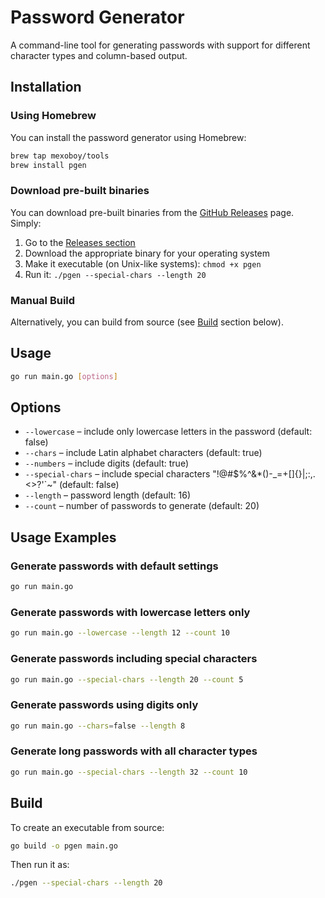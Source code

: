 # Password Generator

A command-line tool for generating passwords with support for different character types and column-based output.

## Installation

### Using Homebrew

You can install the password generator using Homebrew:

```bash
brew tap mexoboy/tools
brew install pgen
```
### Download pre-built binaries

You can download pre-built binaries from the [GitHub Releases](https://github.com/mexoboy/pgen/releases) page. Simply:

1. Go to the [Releases section](https://github.com/mexoboy/pgen/releases)
2. Download the appropriate binary for your operating system
3. Make it executable (on Unix-like systems): `chmod +x pgen`
4. Run it: `./pgen --special-chars --length 20`

### Manual Build

Alternatively, you can build from source (see [Build](#build) section below).

## Usage

```bash
go run main.go [options]
```

## Options

- `--lowercase` – include only lowercase letters in the password (default: false)
- `--chars` – include Latin alphabet characters (default: true)
- `--numbers` – include digits (default: true)
- `--special-chars` – include special characters "!@#$%^&*()-_=+[]{}|;:,.<>?'`~" (default: false)
- `--length` – password length (default: 16)
- `--count` – number of passwords to generate (default: 20)

## Usage Examples

### Generate passwords with default settings
```bash
go run main.go
```

### Generate passwords with lowercase letters only
```bash
go run main.go --lowercase --length 12 --count 10
```

### Generate passwords including special characters
```bash
go run main.go --special-chars --length 20 --count 5
```

### Generate passwords using digits only
```bash
go run main.go --chars=false --length 8
```

### Generate long passwords with all character types
```bash
go run main.go --special-chars --length 32 --count 10
```

## Build

To create an executable from source:

```bash
go build -o pgen main.go
```

Then run it as:

```bash
./pgen --special-chars --length 20
```
